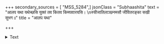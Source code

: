 +++
secondary_sources = [ "MSS_5284",]
jsonClass = "Subhaashita"
text = "आलप यथा यथेच्छसि युक्तं तव कितव किमपवारयसि।  \nस्त्रीजातिलाञ्छनमसौ जीवितरङ्का सखी सुभग॥"
title = "आलप यथा"

+++

<details><summary>Text</summary>

आलप यथा यथेच्छसि युक्तं तव कितव किमपवारयसि।  
स्त्रीजातिलाञ्छनमसौ जीवितरङ्का सखी सुभग॥
</details>

